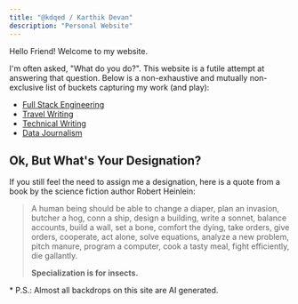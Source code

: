 ```yaml
---
title: "@kdqed / Karthik Devan"
description: "Personal Website"
---
```

Hello Friend! Welcome to my website.

I'm often asked, "What do you do?". This website is a futile attempt at answering that question. Below is a non-exhaustive and mutually non-exclusive list of buckets capturing my work (and play):

- [Full Stack Engineering](https://github.com/kdqed)
- [Travel Writing](https://mapscrollerdiaries.substack.com)
- [Technical Writing](/technical-writing)
- [Data Journalism](/data-journalism)

## Ok, But What's Your Designation?
If you still feel the need to assign me a designation, here is a quote from a book by the science fiction author Robert Heinlein:
> A human being should be able to change a diaper, plan an invasion, butcher a hog, conn a ship, design a building, write a sonnet, balance accounts, build a wall, set a bone, comfort the dying, take orders, give orders, cooperate, act alone, solve equations, analyze a new problem, pitch manure, program a computer, cook a tasty meal, fight efficiently, die gallantly.
> 
> __Specialization is for insects.__

\* P.S.: Almost all backdrops on this site are AI generated.
